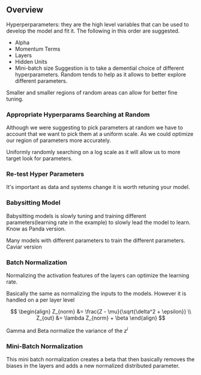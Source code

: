 ## Overview

Hyperperparameters: they are the high level variables that can be used to develop the model and fit it. The following in this order are suggested.
- Alpha
- Momentum Terms
- Layers
- Hidden Units
- Mini-batch size
Suggestion is to take a demential choice of different hyperparameters. Random tends to help as it allows to better explore different parameters.

Smaller and smaller regions of random areas can allow for better fine tuning.

### Appropriate Hyperparams Searching at Random
Although we were suggesting to pick parameters at random we have to account that we want to pick them at a uniform scale. As we could optimize our region of parameters more accurately.

Uniformly randomly searching on a log scale as it will allow us to more target look for parameters.

### Re-test Hyper Parameters 
It's important as data and systems change it is worth retuning your model.

### Babysitting Model
Babysitting models is slowly tuning and training different parameters(learning rate in the example) to slowly lead the model to learn. Know as Panda version.

Many models with different parameters to train the different parameters. Caviar version

### Batch Normalization 
Normalizing the activation features of the layers can optimize the learning rate.

Basically the same as normalizing the inputs to the models. However it is handled on a per layer level

$$
\begin{align}
Z_{norm} &= \frac{Z - \mu}{\sqrt{\delta^2 + \epsilon}} \\
Z_{out} &= \lambda Z_{norm} + \beta
\end{align}
$$

Gamma and Beta normalize the variance of the $z^i$

### Mini-Batch Normalization 
This mini batch normalization creates a beta that then basically removes the biases in the layers and adds a new normalized distributed parameter.

